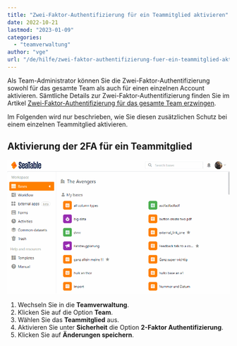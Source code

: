 ```yaml
---
title: "Zwei-Faktor-Authentifizierung für ein Teammitglied aktivieren"
date: 2022-10-21
lastmod: "2023-01-09"
categories: 
  - "teamverwaltung"
author: "vge"
url: "/de/hilfe/zwei-faktor-authentifizierung-fuer-ein-teammitglied-aktivieren"
---
```


Als Team-Administrator können Sie die Zwei-Faktor-Authentifizierung sowohl für das gesamte Team als auch für einen einzelnen Account aktivieren. Sämtliche Details zur Zwei-Faktor-Authentifizierung finden Sie im Artikel [Zwei-Faktor-Authentifizierung für das gesamte Team erzwingen](https://seatable.io/docs/teamverwaltung/zwei-faktor-authentifizierung-fuer-das-gesamte-team-erzwingen/).

Im Folgenden wird nur beschrieben, wie Sie diesen zusätzlichen Schutz bei einem einzelnen Teammitglied aktivieren.

## Aktivierung der 2FA für ein Teammitglied

![Zwei-Faktor-Authentifizierung für ein Teammitglied aktivieren](images/Zwei-Faktor-Authentifizierung-fuer-ein-Teammitglied-aktivieren.gif)

1. Wechseln Sie in die **Teamverwaltung**.
2. Klicken Sie auf die Option **Team**.
3. Wählen Sie das **Teammitglied** aus.
4. Aktivieren Sie unter **Sicherheit** die Option **2-Faktor Authentifizierung**.
5. Klicken Sie auf **Änderungen speichern**.
